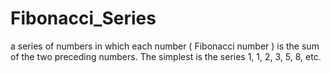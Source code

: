 # Fibonacci_Series
a series of numbers in which each number ( Fibonacci number ) is the sum of the two preceding numbers. The simplest is the series 1, 1, 2, 3, 5, 8, etc.
